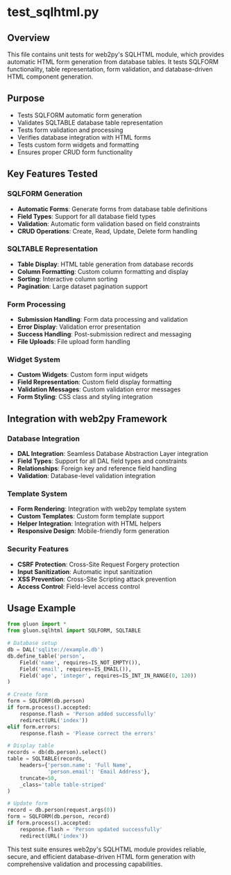 # test_sqlhtml.py

## Overview
This file contains unit tests for web2py's SQLHTML module, which provides automatic HTML form generation from database tables. It tests SQLFORM functionality, table representation, form validation, and database-driven HTML component generation.

## Purpose
- Tests SQLFORM automatic form generation
- Validates SQLTABLE database table representation
- Tests form validation and processing
- Verifies database integration with HTML forms
- Tests custom form widgets and formatting
- Ensures proper CRUD form functionality

## Key Features Tested

### SQLFORM Generation
- **Automatic Forms**: Generate forms from database table definitions
- **Field Types**: Support for all database field types
- **Validation**: Automatic form validation based on field constraints
- **CRUD Operations**: Create, Read, Update, Delete form handling

### SQLTABLE Representation
- **Table Display**: HTML table generation from database records
- **Column Formatting**: Custom column formatting and display
- **Sorting**: Interactive column sorting
- **Pagination**: Large dataset pagination support

### Form Processing
- **Submission Handling**: Form data processing and validation
- **Error Display**: Validation error presentation
- **Success Handling**: Post-submission redirect and messaging
- **File Uploads**: File upload form handling

### Widget System
- **Custom Widgets**: Custom form input widgets
- **Field Representation**: Custom field display formatting
- **Validation Messages**: Custom validation error messages
- **Form Styling**: CSS class and styling integration

## Integration with web2py Framework

### Database Integration
- **DAL Integration**: Seamless Database Abstraction Layer integration
- **Field Types**: Support for all DAL field types and constraints
- **Relationships**: Foreign key and reference field handling
- **Validation**: Database-level validation integration

### Template System
- **Form Rendering**: Integration with web2py template system
- **Custom Templates**: Custom form template support
- **Helper Integration**: Integration with HTML helpers
- **Responsive Design**: Mobile-friendly form generation

### Security Features
- **CSRF Protection**: Cross-Site Request Forgery protection
- **Input Sanitization**: Automatic input sanitization
- **XSS Prevention**: Cross-Site Scripting attack prevention
- **Access Control**: Field-level access control

## Usage Example
```python
from gluon import *
from gluon.sqlhtml import SQLFORM, SQLTABLE

# Database setup
db = DAL('sqlite://example.db')
db.define_table('person',
    Field('name', requires=IS_NOT_EMPTY()),
    Field('email', requires=IS_EMAIL()),
    Field('age', 'integer', requires=IS_INT_IN_RANGE(0, 120))
)

# Create form
form = SQLFORM(db.person)
if form.process().accepted:
    response.flash = 'Person added successfully'
    redirect(URL('index'))
elif form.errors:
    response.flash = 'Please correct the errors'

# Display table
records = db(db.person).select()
table = SQLTABLE(records,
    headers={'person.name': 'Full Name',
             'person.email': 'Email Address'},
    truncate=50,
    _class='table table-striped'
)

# Update form
record = db.person(request.args(0))
form = SQLFORM(db.person, record)
if form.process().accepted:
    response.flash = 'Person updated successfully'
    redirect(URL('index'))
```

This test suite ensures web2py's SQLHTML module provides reliable, secure, and efficient database-driven HTML form generation with comprehensive validation and processing capabilities.